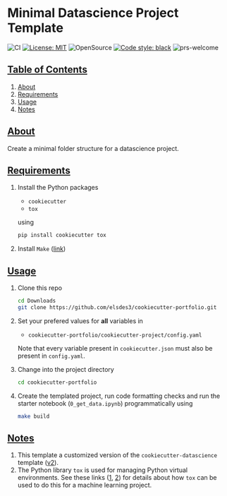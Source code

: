 # Minimal Datascience Project Template

![CI](https://github.com/elsdes3/ds-project/workflows/CI/badge.svg)
[![License: MIT](https://img.shields.io/badge/License-MIT-brightgreen.svg)](https://opensource.org/licenses/mit)
![OpenSource](https://badgen.net/badge/Open%20Source%20%3F/Yes%21/blue?icon=github)
[![Code style: black](https://img.shields.io/badge/code%20style-black-000000.svg)](https://github.com/ambv/black)
![prs-welcome](https://img.shields.io/badge/PRs-welcome-brightgreen.svg?style=flat-square)

## [Table of Contents](#table-of-contents)
1. [About](#about)
2. [Requirements](#requirements)
3. [Usage](#usage)
4. [Notes](#notes)

## [About](#about)
Create a minimal folder structure for a datascience project.

## [Requirements](#requirements)
1. Install the Python packages
   - `cookiecutter`
   - `tox`

   using
   ```bash
   pip install cookiecutter tox
   ```
2. Install `Make` ([link](https://www.gnu.org/software/make/))

## [Usage](#usage)
1. Clone this repo
   ```bash
   cd Downloads
   git clone https://github.com/elsdes3/cookiecutter-portfolio.git
   ```
2. Set your prefered values for **all** variables in
   - `cookiecutter-portfolio/cookiecutter-project/config.yaml`

   Note that every variable present in `cookiecutter.json` must also be present in `config.yaml`.
3. Change into the project directory
   ```bash
   cd cookiecutter-portfolio
   ```
4. Create the templated project, run code formatting checks and run the starter notebook (`0_get_data.ipynb`) programmatically using
   ```bash
   make build
   ```

## [Notes](#notes)
1. This template a customized version of the `cookiecutter-datascience` template ([v2](https://github.com/drivendata/cookiecutter-data-science/tree/v2)).
2. The Python library `tox` is used for managing Python virtual environments. See these links ([1](https://christophergs.com/python/2020/04/12/python-tox-why-use-it-and-tutorial/), [2](https://towardsdatascience.com/exclusive-how-to-deploy-your-first-machine-learning-models-bf0a2109e522)) for details about how `tox` can be used to do this for a machine learning project.
